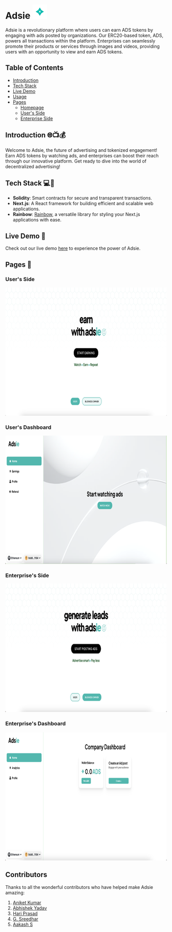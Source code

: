 # Adsie <img src="src/assets/logo.png" alt="Logo" width="45" height="45">

Adsie is a revolutionary platform where users can earn ADS tokens by engaging with ads posted by organizations. Our ERC20-based token, ADS, powers all transactions within the platform. Enterprises can seamlessly promote their products or services through images and videos, providing users with an opportunity to view and earn ADS tokens.

## Table of Contents
- [Introduction](#introduction)
- [Tech Stack](#tech-stack)
- [Live Demo](#live-demo)
- [Usage](#usage)
- [Pages](#pages)
  - [Homepage](#homepage)
  - [User's Side](#users-side)
  - [Enterprise Side](#enterprise-side)

## Introduction 🌐📺💰

Welcome to Adsie, the future of advertising and tokenized engagement! Earn ADS tokens by watching ads, and enterprises can boost their reach through our innovative platform. Get ready to dive into the world of decentralized advertising!

## Tech Stack 💻🔧

- **Solidity**: Smart contracts for secure and transparent transactions.
- **Next.js**: A React framework for building efficient and scalable web applications.
- **Rainbow**: [Rainbow](https://github.com/nexgencode/rainbow), a versatile library for styling your Next.js applications with ease.

## Live Demo 🚀

Check out our live demo [here](link-to-live-demo) to experience the power of Adsie.

## Pages 📸

### User's Side

<kbd> <img src="src/assets/Pages/user_side.png" alt="User's Side" width="600" height="400"> </kbd>

### User's Dashboard

<kbd> <img src="src/assets/Pages/user_dashboard.png" alt="User's Dashboard" width="600" height="400"> </kbd>

### Enterprise's Side

<kbd> <img src="src/assets/Pages/enterprise_side.png" alt="Enterprise's Side" width="600" height="400"> </kbd>

### Enterprise's Dashboard
<kbd> <img src="src/assets/Pages/enterprise_dashboard.png" alt="Enterprise's Dashboard" width="600" height="400"> </kbd>

## Contributors

Thanks to all the wonderful contributors who have helped make Adsie amazing:

1. [Aniket Kumar](https://github.com/aniket736)
2. [Abhishek Yadav](https://github.com/decentralized-86)
3. [Hari Prasad](https://github.com/hariprasd)
4. [G. Sreedhar](https://github.com/sreedhar-s)
5. [Aakash S](https://github.com/aakash_as05)
